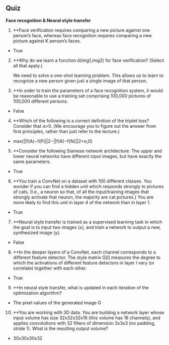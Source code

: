 ## Quiz

**Face recognition & Neural style transfer**


1. **Face verification requires comparing a new picture against one person’s face, whereas face recognition requires comparing a new picture against K person’s faces.

- True

2. **Why do we learn a function d(img1,img2) for face verification? (Select all that apply.)

	We need to solve a one-shot learning problem.
	This allows us to learn to recognize a new person given just a single image of that person.

3. **In order to train the parameters of a face recognition system, it would be reasonable to use a training set comprising 100,000 pictures of 100,000 different persons.

- False

4. **Which of the following is a correct definition of the triplet loss? Consider that α>0. (We encourage you to figure out the answer from first principles, rather than just refer to the lecture.)

- max(||f(A)−f(P)||2−||f(A)−f(N)||2+α,0)

5. **Consider the following Siamese network architecture:
The upper and lower neural networks have different input images, but have exactly the same parameters.

- True

6. **You train a ConvNet on a dataset with 100 different classes. You wonder if you can find a hidden unit which responds strongly to pictures of cats. (I.e., a neuron so that, of all the input/training images that strongly activate that neuron, the majority are cat pictures.) You are more likely to find this unit in layer 4 of the network than in layer 1.

- True

7. **Neural style transfer is trained as a supervised learning task in which the goal is to input two images (x), and train a network to output a new, synthesized image (y).

- False

8. **In the deeper layers of a ConvNet, each channel corresponds to a different feature detector. The style matrix G[l] measures the degree to which the activations of different feature detectors in layer l vary (or correlate) together with each other.

- True

9. **In neural style transfer, what is updated in each iteration of the optimization algorithm?

- The pixel values of the generated image G

10. **You are working with 3D data. You are building a network layer whose input volume has size 32x32x32x16 (this volume has 16 channels), and applies convolutions with 32 filters of dimension 3x3x3 (no padding, stride 1). What is the resulting output volume?

- 30x30x30x32